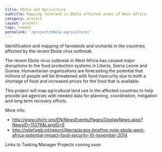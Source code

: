 ```yaml
---
title: Ebola and Agriculture
subtitle: Mapping farmland in Ebola affected areas of West Africa
category: project
layout: project
tags: remote
permalink: '/project/ebola-agriculture/'
---
```


Identification and mapping of farmlands and orchards in the countries 
affected by the recent Ebola virus outbreak

The recent Ebola virus outbreak in West Africa has caused major 
disruptions to the food production systems in Liberia, Sierra Leone and 
Guinea. Humanitarian organizations are forecasting the potential that 
millions of people will be threatened with food insecurity due to both a 
shortage of food and increased prices for the food that is available.

This project will map agricultural land use in the affected countries to 
help provide aid agencies with needed data for planning, coordination, 
mitigation and long term recovery efforts.

More info:

* http://www.ohchr.org/EN/NewsEvents/Pages/DisplayNews.aspx?NewsID=15276&LangID=E
* http://reliefweb.int/report/liberia/acaps-briefing-note-ebola-west-africa-potential-impact-food-security-10-november-2014

Links to Tasking Manager Projects coming soon

<!--
Potential Tasking Manager Project Entries
-----------------------------------------

Name of Project:
Identification of Agricultural Land in 2014 Ebola Outbreak Affected 
Countries

Short Description:
* *Priority*: **High**

With the dramatic impact of Ebola in West Africa, food security has the 
potential to become a significant issue in areas hardest hit by the 2014 
outbreak. This project will identify and map areas that are under 
cultivation in the affected countries.

Description:
Agriculture is the main economic activity in West Africa with two thirds 
of the population dependent on farming. The ongoing Ebola outbreak in 
West Africa is causing both immediate food security issues with 
quarantines and travel restrictions and is creating the potential for 
medium term food security issues as people who once worked farms have 
killed by the outbreak or left their farms out of worries about 
contracting the virus.

United Nations Special Rapporteur on the Right to Food, Hilal Elver said 
in November 2014: "Farmers in West Africa have been severely affected by 
this crisis, with fear and panic resulting in many having abandoned 
their farms, this in turn has led to a disruption in food production and 
a soaring rise in food prices. Staple crops such as rice and maize will 
reportedly be scaled back due to shortages in farm labour with potential 
catastrophic effect on food security."

Aid agencies and humanitarian groups are already considering ways to 
deal with these food security issues and the information mapped in this 
project will greatly contribute to their planning and food resource 
coordination efforts.

Entities to map:
Any area clearly under cultivation such as row crops, paddies or orchards

Changeset Comment:
#OSMGeoWeek Ebola Agricultural Mapping Project Task-###

Detailed Instructions:
Using the available satellite imagery please look for agricultural 
landuse areas that have not been mapped yet. From aerial imagery row 
crops should be somewhat obvious with large regularly shaped fields, 
although often they are in small areas with irregular boundaries.

Orchards are also somewhat obvious with neat, regular rows of well 
spaced trees, again, the boundaries of the area may be somewhat irregular.

Please carefully outline farmlands and use the tag: **landuse=farmland**

For iD web editor uses, please do not use the presets of "farm" or 
"farmyard." The following instructions are for the iD web editor:

1. Using the area tool, outline the area of farmland.
2. From the list of presets on the left scroll to the bottom and select 
"Area" preset. This will show you the iD tag editor.
3. Click on the "All Tags (1)" link and it will show you the interface 
to add tags.
4. Click the black " + " tab at the bottom of the tag list
5. Enter "landuse" as the label and "farmland" as the value.

After you outline another area, the "Area" preset will be at the top, 
but you will still need to add the landuse=farmland tag.


https://lists.openstreetmap.org/pipermail/hot/2014-October/006401.html

https://lists.openstreetmap.org/pipermail/hot/2014-November/006698.html
-->
